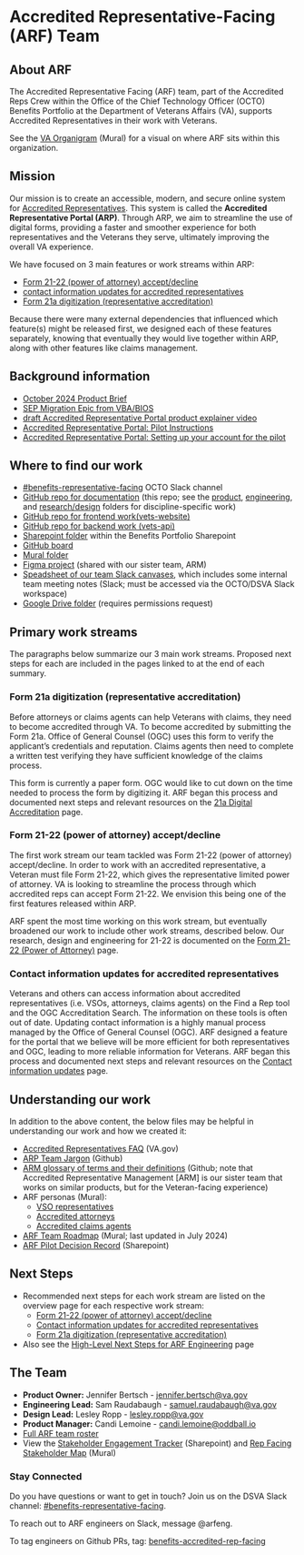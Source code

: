 # Accredited Representative-Facing (ARF) Team

## About ARF

The Accredited Representative Facing (ARF) team, part of the Accredited Reps Crew within the Office of the Chief Technology Officer (OCTO) Benefits Portfolio at the Department of Veterans Affairs (VA), supports Accredited Representatives in their work with Veterans.

See the [VA Organigram](https://app.mural.co/t/departmentofveteransaffairs9999/m/departmentofveteransaffairs9999/1678236223248/ef60b22feff4aa22c594256683b81988abc1f181?invited=true&sender=u44da4f823ec94118a7079396) (Mural) for a visual on where ARF sits within this organization.

## Mission

Our mission is to create an accessible, modern, and secure online system for [Accredited Representatives](https://www.va.gov/resources/va-accredited-representative-faqs/). This system is called the **Accredited Representative Portal (ARP)**. Through ARP, we aim to streamline the use of digital forms, providing a faster and smoother experience for both representatives and the Veterans they serve, ultimately improving the overall VA experience.

We have focused on 3 main features or work streams within ARP: 
- [Form 21-22 (power of attorney) accept/decline](https://github.com/department-of-veterans-affairs/va.gov-team/blob/master/products/accredited-representative-facing/21-22-power-of-attorney.md)
- [contact information updates for accredited representatives](https://github.com/department-of-veterans-affairs/va.gov-team/blob/master/products/accredited-representative-facing/contact-information-updates.md)
- [Form 21a digitization (representative accreditation)](https://github.com/department-of-veterans-affairs/va.gov-team/blob/master/products/accredited-representative-facing/21a-digital-accreditation.md)

Because there were many external dependencies that influenced which feature(s) might be released first, we designed each of these features separately, knowing that eventually they would live together within ARP, along with other features like claims management. 

## Background information
-  [October 2024 Product Brief](https://github.com/department-of-veterans-affairs/va.gov-team/blob/master/products/accredited-representative-facing/Brief%20-%20Accredited%20Representative%20Product%20Opportunity%20Space%20August%202024%20(1).pdf)
- [SEP Migration Epic from VBA/BIOS](https://github.com/department-of-veterans-affairs/va.gov-team/blob/master/products/accredited-representative-facing/OBA-BS_FY25_Stakeholder%20Enterprise%20Platform%20(SEP)%20Functionality%20Migration_FINAL_07262024.pdf)
-  [draft Accredited Representative Portal product explainer video](https://github.com/department-of-veterans-affairs/va.gov-team/raw/refs/heads/master/products/accredited-representative-facing/product-info/NACVSO%20Product%20research%20Video%20-%20Predecisional.mp4)
- [Accredited Representative Portal:  Pilot Instructions](https://github.com/department-of-veterans-affairs/va.gov-team/blob/master/products/accredited-representative-facing/ARP%20Pilot%20Instructions%20-%2006-2025.pdf)
- [Accredited Representative Portal:  Setting up your account for the pilot](https://github.com/department-of-veterans-affairs/va.gov-team/blob/master/products/accredited-representative-facing/ARP%20Pilot%20Instructions%20-%20Setting%20up%20your%20account%20-%2006-2025.pdf)

## Where to find our work

- [#benefits-representative-facing](https://dsva.slack.com/archives/C05SUUM4GAW) OCTO Slack channel
- [GitHub repo for documentation](https://github.com/department-of-veterans-affairs/va.gov-team/tree/master/products/accredited-representative-facing) (this repo; see the [product](https://github.com/department-of-veterans-affairs/va.gov-team/tree/master/products/accredited-representative-facing/product-info), [engineering](https://github.com/department-of-veterans-affairs/va.gov-team/tree/master/products/accredited-representative-facing/engineering), and [research/design](https://github.com/department-of-veterans-affairs/va.gov-team/tree/master/products/accredited-representative-facing/research) folders for discipline-specific work)
- [GitHub repo for frontend work(vets-website)](https://github.com/department-of-veterans-affairs/vets-website/tree/main/src/applications/accredited-representative-portal)
- [GitHub repo for backend work (vets-api)](https://github.com/department-of-veterans-affairs/vets-api/tree/master/modules/accredited_representative_portal)
- [Sharepoint folder](https://dvagov.sharepoint.com/:f:/r/sites/vaabdvro/Shared%20Documents/Accredited%20Representative%20Facing/Research/032024%20VSOR%20User%20Testing?csf=1&web=1&e=nBcDcq) within the Benefits Portfolio Sharepoint
- [GitHub board](https://github.com/orgs/department-of-veterans-affairs/projects/1471/views/7)
- [Mural folder](https://app.mural.co/t/departmentofveteransaffairs9999/r/1613770853903?folderUuid=ec617166-2771-4165-a134-39e239f3a045)
- [Figma project](https://www.figma.com/files/team/1278375444205744118/project/176208173/Accredited-Representatives?fuid=1142566432181786950) (shared with our sister team, ARM)
- [Speadsheet of our team Slack canvases](https://dsva.slack.com/docs/T03FECE8V/F06HU14UKQC), which includes some internal team meeting notes (Slack; must be accessed via the OCTO/DSVA Slack workspace)
- [Google Drive folder](https://drive.google.com/drive/folders/0AHtMEJhzWhvjUk9PVA) (requires permissions request)

## Primary work streams

The paragraphs below summarize our 3 main work streams. Proposed next steps for each are included in the pages linked to at the end of each summary.

### Form 21a digitization (representative accreditation)
Before attorneys or claims agents can help Veterans with claims, they need to become accredited through VA. To become accredited by submitting the Form 21a. Office of General Counsel (OGC) uses this form to verify the applicant’s credentials and reputation. Claims agents then need to complete a written test verifying they have sufficient knowledge of the claims process.

This form is currently a paper form. OGC would like to cut down on the time needed to process the form by digitizing it. ARF began this process and documented next steps and relevant resources on the [21a Digital Accreditation](https://github.com/department-of-veterans-affairs/va.gov-team/blob/master/products/accredited-representative-facing/21a-digital-accreditation.md) page.

### Form 21-22 (power of attorney) accept/decline
The first work stream our team tackled was Form 21-22 (power of attorney) accept/decline. In order to work with an accredited representative, a Veteran must file Form 21-22, which gives the representative limited power of attorney. VA is looking to streamline the process through which accredited reps can accept Form 21-22. We envision this being one of the first features released within ARP. 

ARF spent the most time working on this work stream, but eventually broadened our work to include other work streams, described below. Our research, design and engineering for 21-22 is documented on the [Form 21-22 (Power of Attorney)](https://github.com/department-of-veterans-affairs/va.gov-team/blob/master/products/accredited-representative-facing/21-22-power-of-attorney.md) page.

### Contact information updates for accredited representatives
Veterans and others can access information about accredited representatives (i.e. VSOs, attorneys, claims agents) on the Find a Rep tool and the OGC Accreditation Search. The information on these tools is often out of date. Updating contact information is a highly manual process managed by the Office of General Counsel (OGC). ARF designed a feature for the portal that we believe will be more efficient for both representatives and OGC, leading to more reliable information for Veterans. ARF began this process and documented next steps and relevant resources on the [Contact information updates](https://github.com/department-of-veterans-affairs/va.gov-team/blob/master/products/accredited-representative-facing/contact-information-updates.md) page.

## Understanding our work

In addition to the above content, the below files may be helpful in understanding our work and how we created it:

- [Accredited Representatives FAQ](https://www.va.gov/resources/va-accredited-representative-faqs/) (VA.gov)
- [ARP Team Jargon](/products/accredited-representative-facing/product-info/team-jargon.md) (Github)
- [ARM glossary of terms and their definitions](https://github.com/department-of-veterans-affairs/va.gov-team/blob/master/products/accredited-representation-management/research/terminology-definitions.md) (Github; note that Accredited Representative Management [ARM] is our sister team that works on similar products, but for the Veteran-facing experience)
- ARF personas (Mural):
  - [VSO representatives](https://app.mural.co/t/departmentofveteransaffairs9999/m/departmentofveteransaffairs9999/1709236473099/7a69ce07dbe58af30f1954470bebbe59b7bf1160?sender=u8cf3f08a008c2b61ad621433)
  - [Accredited attorneys](https://app.mural.co/t/departmentofveteransaffairs9999/m/departmentofveteransaffairs9999/1717533456497/60064424f651818203ff49ac43d6fb9f0f2bccac?sender=u8cf3f08a008c2b61ad621433)
  - [Accredited claims agents](https://app.mural.co/t/departmentofveteransaffairs9999/m/departmentofveteransaffairs9999/1718731869465/cf73b89eddb92c604d292554a31e503f7ce5d982?sender=u8cf3f08a008c2b61ad621433)
- [ARF Team Roadmap](https://app.mural.co/t/departmentofveteransaffairs9999/m/departmentofveteransaffairs9999/1720019177037/1918bcb5dac0dab8a8103395aef7c9ddb347d6e6?sender=u2a4240a640b257ce33545495) (Mural; last updated in July 2024) 
- [ARF Pilot Decision Record](https://dvagov.sharepoint.com/:x:/r/sites/vaabdvro/Shared%20Documents/Accredited%20Repr[…]x?d=waab14a59eb53458c9a3f01ba6660d290&csf=1&web=1&e=c3oxLK) (Sharepoint)

## Next Steps
- Recommended next steps for each work stream are listed on the overview page for each respective work stream:
  - [Form 21-22 (power of attorney) accept/decline](https://github.com/department-of-veterans-affairs/va.gov-team/blob/master/products/accredited-representative-facing/21-22-power-of-attorney.md)
  - [Contact information updates for accredited representatives](https://github.com/department-of-veterans-affairs/va.gov-team/blob/master/products/accredited-representative-facing/contact-information-updates.md) 
  - [Form 21a digitization (representative accreditation)](https://github.com/department-of-veterans-affairs/va.gov-team/blob/master/products/accredited-representative-facing/21a-digital-accreditation.md)
- Also see the [High-Level Next Steps for ARF Engineering](https://github.com/department-of-veterans-affairs/va.gov-team/blob/master/products/accredited-representative-facing/engineering/docs/2024-9-ARF-engineering-next-steps.md) page

## The Team

- **Product Owner:** Jennifer Bertsch - [jennifer.bertsch@va.gov](mailto:jennifer.bertsch@va.gov)
- **Engineering Lead:** Sam Raudabaugh - [samuel.raudabaugh@va.gov](mailto:samuel.raudabaugh@va.gov)
- **Design Lead:** Lesley Ropp - [lesley.ropp@va.gov](mailto:lesley.ropp@va.gov)
- **Product Manager:** Candi Lemoine - [candi.lemoine@oddball.io](mailto:candi.lemoine@oddball.io)
- [Full ARF team roster](https://github.com/orgs/department-of-veterans-affairs/projects/947/views/4)
- View the [Stakeholder Engagement Tracker](https://dvagov.sharepoint.com/:x:/s/vaabdvro/EQgtn4jarAlBrIzHbxXaRnsBwyQxcNxleqUfl6QEAuaxTA?e=kCEQav) (Sharepoint) and [Rep Facing Stakeholder Map](https://app.mural.co/t/departmentofveteransaffairs9999/m/departmentofveteransaffairs9999/1696447082781/01a5c0865df77c97693ac51b36a61a989c8f9fba?sender=u2a4240a640b257ce33545495) (Mural)

### Stay Connected

Do you have questions or want to get in touch? Join us on the DSVA Slack channel: [#benefits-representative-facing](https://dsva.slack.com/archives/C05SUUM4GAW).

To reach out to ARF engineers on Slack, message @arfeng.

To tag engineers on Github PRs, tag: [benefits-accredited-rep-facing]([url](https://github.com/orgs/department-of-veterans-affairs/teams/benefits-accredited-rep-facing)https://github.com/orgs/department-of-veterans-affairs/teams/benefits-accredited-rep-facing)
